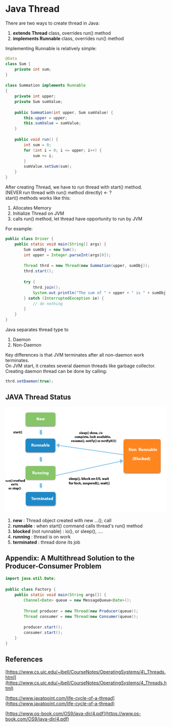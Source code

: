 # Java Thread

There are two ways to create thread in Java:

1. **extends Thread** class, overrides run\(\) method
2. **implements Runnable** class, overrides run\(\) method

Implementing Runnable is relatively simple:

```java
@Data
class Sum {
    private int sum;
}

class Summation implements Runnable
{
    private int upper;
    private Sum sumValue;

    public Summation(int upper, Sum sumValue) {
        this.upper = upper;
        this.sumValue = sumValue;
    }

    public void run() {
        int sum = 0;
        for (int i = 0; i <= upper; i++) {
            sum += i;
        }
        sumValue.setSum(sum);
    }
}
```

After creating Thread, we have to run thread with start\(\) method.  
\(NEVER run thread with run\(\) method directly\) &lt;- ?  
start\(\) methods works like this:

1. Allocates Memory
2. Initialize Thread on JVM
3. calls run\(\) method, let thread have opportunity to run by JVM

For example:

```java
public class Driver {
    public static void main(String[] args) {
        Sum sumObj = new Sum();
        int upper = Integer.parseInt(args[0]);

        Thread thrd = new Thread(new Summation(upper, sumObj));
        thrd.start();
        
        try {
            thrd.join();
            System.out.println("The sum of " + upper + " is " + sumObj.getSum());
        } catch (InterruptedException ie) {
            // do nothing
        }
    }
}
```

Java separates thread type to

1. Daemon
2. Non-Daemon

Key differences is that JVM terminates after all non-daemon work terminates.  
On JVM start, it creates several daemon threads like garbage collector.  
Creating daemon thread can be done by calling:

```java
thrd.setDaemon(true);
```

## JAVA Thread Status

![source : https://www.javatpoint.com/life-cycle-of-a-thread ](../.gitbook/assets/image.png)

1. **new** : Thread object created with new ...\(\); call
2. **runnable** : when start\(\) command calls thread's run\(\) method
3. **blocked** \(not runnable\) : io\(\), or sleep\(\), ....
4. **running** : thread is on work
5. **terminated** : thread done its job

## Appendix: A Multithread Solution to the Producer-Consumer Problem

```java
import java.util.Date;

public class Factory {
    public static void main(String args[]) {
        Channel<Date> queue = new MessageQueue<Date>();
    
        Thread producer = new Thread(new Producer(queue));
        Thread consumer = new Thread(new Consumer(queue));
    
        producer.start();
        consumer.start();
    }
}
```

## References

[https://www.cs.uic.edu/~jbell/CourseNotes/OperatingSystems/4\_Threads.html](https://www.cs.uic.edu/~jbell/CourseNotes/OperatingSystems/4_Threads.html)

[https://www.javatpoint.com/life-cycle-of-a-thread](https://www.javatpoint.com/life-cycle-of-a-thread)

[https://www.os-book.com/OS9/java-dir/4.pdf](https://www.os-book.com/OS9/java-dir/4.pdf)


